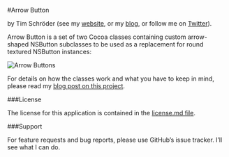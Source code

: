 #Arrow Button

by Tim Schröder (see my [website](http://www.timschroeder.net), or my [blog](http://blog.timschroeder.net), or follow me on [Twitter](http://www.twitter.com/timschroedernet)).

Arrow Button is a set of two Cocoa classes containing custom arrow-shaped NSButton subclasses to be used as a replacement for round textured NSButton instances:

![Arrow Buttons](https://raw.github.com/timschroedernet/Arrow-Button/master/arrows.png)

For details on how the classes work and what you have to keep in mind, please read my [blog post on this project](http://blog.timschroeder.net/2012/12/27/arrow-buttons/).

###License

The license for this application is contained in the [license.md file](https://github.com/timschroedernet/Arrow-Button/blob/master/LICENSE.md).

###Support

For feature requests and bug reports, please use GitHub’s issue tracker. I’ll see what I can do.